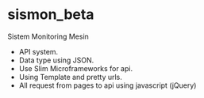 sismon_beta
===========

Sistem Monitoring Mesin

+ API system.
+ Data type using JSON.
+ Use Slim Microframeworks for api.
+ Using Template and pretty urls.
+ All request from pages to api using javascript (jQuery)
